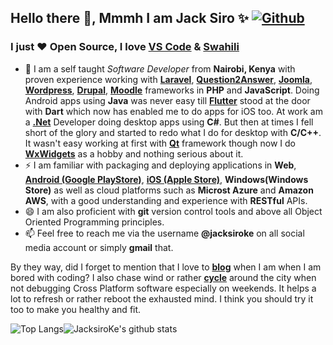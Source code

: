 ## Hello there 👋, Mmmh I am Jack Siro ✨ [![Github](https://img.shields.io/github/followers/JacksiroKe?label=Follow&style=social)](https://github.com/JacksiroKe)

### I just ❤ Open Source, I love [VS Code](https://code.visualstudio.com) & [Swahili](https://en.wikipedia.org/wiki/Swahili_language)
<!--<img align="right" alt="GIF" src="https://avatars3.githubusercontent.com/u/1726074?s=400&u=1d2d018aede57341a274837d77df5a03af6c66aa&v=4" width="400"/>-->
  
- 🔭 I am a self taught _Software Developer_ from **Nairobi, Kenya** with proven experience working with **[Laravel](https://laravel.com)**, **[Question2Answer](https://question2answer.org)**, **[Joomla](https://joomla.org)**, **[Wordpress](https://wordpress.org)**, **[Drupal](https://drupal.org)**, **[Moodle](https://moodle.org)** frameworks in **PHP** and **JavaScript**. Doing Android apps using **Java** was never easy till **[Flutter](https://flutter.dev)** stood at the door with **Dart** which now has enabled me to do apps for iOS too. At work am a **[.Net](https://dotnet.microsoft.com)** Developer doing desktop apps using **C#**. But then at times I fell short of the glory and started to redo what I do for desktop with **C/C++**. It wasn't easy working at first with **[Qt](https://qt.io)** framework though now I do **[WxWidgets](https://wxwidgets.org)** as a hobby and nothing serious about it.
- ⚡ I am familiar with packaging and deploying applications in **Web**, **[Android (Google PlayStore)](https://play.google.com/store/apps/dev?id=6588364181021070520)**, **[iOS (Apple Store)](https://apps.apple.com/us/developer/jackson-siro/id1327275130)**, **Windows(Windows Store)** as well as cloud platforms such as **Microst Azure** and **Amazon AWS**, with a good understanding and experience with **RESTful** APIs.
- 😄 I am also proficient with **git** version control tools and above all Object Oriented Programming principles.
- 📫 Feel free to reach me via the username **@jacksiroke**  on all social media account or simply **gmail** that.

 By they way, did I forget to mention that I love to **[blog](https://medium.com/@JacksiroKe)** when I am when I am bored with coding? I also chase wind or rather **[cycle](https://www.strava.com/athletes/39986133)** around the city when not debugging Cross Platform software especially on weekends. It helps a lot to refresh or rather reboot the exhausted mind. I think you should try it too to make you healthy and fit.

<img alt="Top Langs" src="https://github-readme-stats.vercel.app/api/top-langs/?username=jacksiroke&hide=html&title_color=ffffff&icon_color=ffffff&text_color=ffffff&bg_color=000000" ><img alt="JacksiroKe's github stats" src="https://github-readme-stats.vercel.app/api?username=jacksiroke&amp;show_icons=true&amp;count_private=true&amp;line_height=40&show_icons=true&title_color=ffffff&icon_color=ffffff&text_color=ffffff&bg_color=000000">
